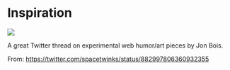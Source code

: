 # Inspiration

![](https://db-feed.s3.amazonaws.com/legacy/Screen_Shot_2017-07-06_at_3_43_04_PM-1499370289038.png)

A great Twitter thread on experimental web humor/art pieces by Jon Bois.

From: https://twitter.com/spacetwinks/status/882997806360932355